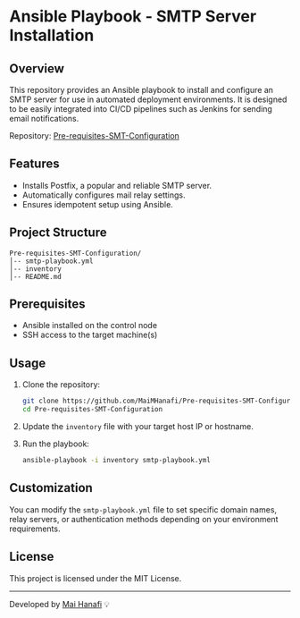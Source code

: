# Ansible Playbook - SMTP Server Installation

## Overview
This repository provides an Ansible playbook to install and configure an SMTP server for use in automated deployment environments. It is designed to be easily integrated into CI/CD pipelines such as Jenkins for sending email notifications.

Repository: [Pre-requisites-SMT-Configuration](https://github.com/MaiMHanafi/Pre-requisites-SMT-Configuration.git)

## Features
- Installs Postfix, a popular and reliable SMTP server.
- Automatically configures mail relay settings.
- Ensures idempotent setup using Ansible.

## Project Structure
```
Pre-requisites-SMT-Configuration/
│-- smtp-playbook.yml
│-- inventory
│-- README.md
```

## Prerequisites
- Ansible installed on the control node
- SSH access to the target machine(s)

## Usage
1. Clone the repository:
   ```sh
   git clone https://github.com/MaiMHanafi/Pre-requisites-SMT-Configuration.git
   cd Pre-requisites-SMT-Configuration
   ```

2. Update the `inventory` file with your target host IP or hostname.

3. Run the playbook:
   ```sh
   ansible-playbook -i inventory smtp-playbook.yml
   ```

## Customization
You can modify the `smtp-playbook.yml` file to set specific domain names, relay servers, or authentication methods depending on your environment requirements.

## License
This project is licensed under the MIT License.

---
Developed by [Mai Hanafi](https://github.com/MaiMHanafi) 💡

